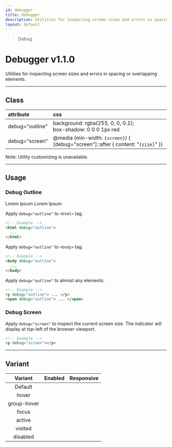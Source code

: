 ```yaml
---
id: debugger
title: Debugger
description: Utilities for inspecting screen sizes and errors in spacing or overlapping elements.
layout: default
---
```


> Debug

# Debugger <span class="ml-1 px-2 py-1 text-sm text-gray-600 bg-gray-300">v1.1.0</span>

Utilities for inspecting screen sizes and errors in spacing or overlapping elements.

---

## Class

| <span class="px-3 py-1 text-white bg-charcoal-100 rounded-full">attribute</span> | <span class="px-3 py-1 text-white bg-charcoal-100 rounded-full">css</span> |
|:--|:--|
| debug="outline" | background: rgba(255, 0, 0, 0.1); <br> box-shadow: 0 0 0 1px red |
| debug="screen" | @media (min-width: `{screen}`) { [debug="screen"]::after { content: "`{size}`" }} |

<y class="m-4 p-3 border-l-8 border-gray-600 text-sm text-gray-600 bg-gray-200">
  <span class="pr-1 font-semibold">
    Note:
  </span>
  Utility customizing is unavailable.
</y>

---

## Usage

### Debug Outline

<y class="px-4 -mt-4 mb-2 mx-auto w-64"
   debug="outline">
  <y class="px-4 h-32 bg-white rounded-lg">
    <y class="flex justify-between items-center transistion duration-300 ease-in-out transform hover:-rotate-45 hover:-translate-x-6 cursor-pointer">
      <y class="w-20">
        <y class="w-20 h-20 rounded-full"></y>
      </y>
      <y class="px-2 flex flex-wrap text-red-800">
        <y class="text-lg truncate">
          Lorem Ipsum
        </y>
        <y class="text-sm truncate">
          Lorem Ipsum
        </y>
      </y>
    </y>
  </y>
</y>

Apply `debug="outline"` to `<html>` tag.

```html
<!-- Example -->
<html debug="outline">
  ...
</html>
```

Apply `debug="outline"` to `<body>` tag.

```html
<!-- Example -->
<body debug="outline">
  ...
</body>
```

Apply `debug="outline"` to almost any elements.

```html
<!-- Example -->
<y debug="outline"> ... </y>
<span debug="outline"> ... </span>
```

### Debug Screen

<y class="xs:ml-4 lg:-ml-6 -mt-16"
   debug="screen"></y>

Apply `debug="screen"` to inspect the current screen size. The indicator will display at top-left of the browser viewport.

```html
<!-- Example -->
<y debug="screen"></y>
```

---

## Variant

| <span class="font-semibold underline">Variant</span> | <span class="font-semibold underline">Enabled</span> | <span class="font-semibold underline">Responsive</span> |
|:-:|:-:|:-:|
| Default | | |
| hover| | |
| group-hover | | |
| focus | | |
| active | | |
| visited | | |
| disabled | | |